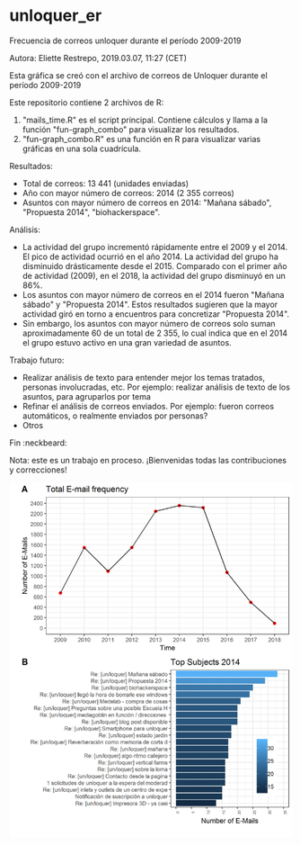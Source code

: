 # unloquer_er
Frecuencia de correos unloquer durante el período 2009-2019

Autora: Eliette Restrepo, 2019.03.07, 11:27 (CET)

Esta gráfica se creó con el archivo de correos de Unloquer durante el período 2009-2019

Este repositorio contiene 2 archivos de R: 
1. "mails_time.R" es el script principal. Contiene cálculos y llama a la función "fun-graph_combo" para visualizar los resultados.
2. "fun-graph_combo.R" es una función en R para visualizar varias gráficas en una sola cuadrícula.

Resultados:
- Total de correos: 13 441 (unidades enviadas)
- Año con mayor número de correos: 2014 (2 355 correos)
- Asuntos con mayor número de correos en 2014: "Mañana sábado", "Propuesta 2014", "biohackerspace".

Análisis: 
- La actividad del grupo incrementó rápidamente entre el 2009 y el 2014. El pico de actividad ocurrió en el año 2014. La actividad del grupo ha disminuido drásticamente desde el 2015. Comparado con el primer año de actividad (2009), en el 2018, la actividad del grupo disminuyó en un 86%.  
- Los asuntos con mayor número de correos en el 2014 fueron "Mañana sábado" y "Propuesta 2014". Estos resultados sugieren que la mayor actividad giró en torno a encuentros para concretizar "Propuesta 2014". 
- Sin embargo, los asuntos con mayor número de correos solo suman aproximadamente 60 de un total de 2 355, lo cual indica que en el 2014 el grupo estuvo activo en una gran variedad de asuntos. 

Trabajo futuro:
- Realizar análisis de texto para entender mejor los temas tratados, personas involucradas, etc. Por ejemplo: realizar análisis de texto de los asuntos, para agruparlos por tema 
- Refinar el análisis de correos enviados. Por ejemplo: fueron correos automáticos, o realmente enviados por personas?
- Otros

Fin :neckbeard:

Nota: este es un trabajo en proceso. ¡Bienvenidas todas las contribuciones y correcciones! 

![Correos por año ](https://github.com/elietterestrepo/unloquer_er/blob/master/e-mail_summary2.png)
